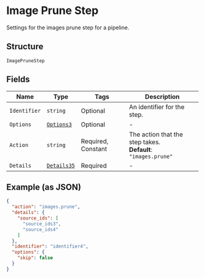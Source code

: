 
# Image Prune Step

Settings for the images prune step for a pipeline.

## Structure

`ImagePruneStep`

## Fields

| Name | Type | Tags | Description |
|  --- | --- | --- | --- |
| `Identifier` | `string` | Optional | An identifier for the step. |
| `Options` | [`Options3`](../../doc/models/options-3.md) | Optional | - |
| `Action` | `string` | Required, Constant | The action that the step takes.<br>**Default**: `"images.prune"` |
| `Details` | [`Details35`](../../doc/models/details-35.md) | Required | - |

## Example (as JSON)

```json
{
  "action": "images.prune",
  "details": {
    "source_ids": [
      "source_ids3",
      "source_ids4"
    ]
  },
  "identifier": "identifier4",
  "options": {
    "skip": false
  }
}
```

